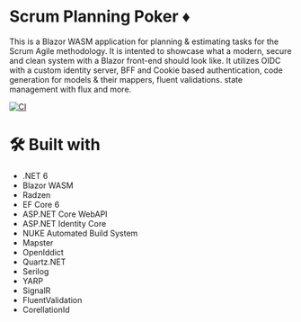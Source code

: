 # Scrum Planning Poker ♦

This is a Blazor WASM application for planning & estimating tasks for the Scrum Agile methodology. It is intented to showcase what a modern, secure and clean system with a Blazor front-end should look like. It utilizes OIDC with a custom identity server, BFF and Cookie based authentication, code generation for models & their mappers, fluent validations. state management with flux and more.

[![CI](https://github.com/SonnyRR/planning-poker/actions/workflows/ci.yml/badge.svg)](https://github.com/SonnyRR/planning-poker/actions/workflows/ci.yml)

# 🛠 Built with
* .NET 6
* Blazor WASM
* Radzen
* EF Core 6
* ASP.NET Core WebAPI
* ASP.NET Identity Core
* NUKE Automated Build System
* Mapster
* OpenIddict
* Quartz.NET
* Serilog
* YARP
* SignalR
* FluentValidation
* CorellationId
